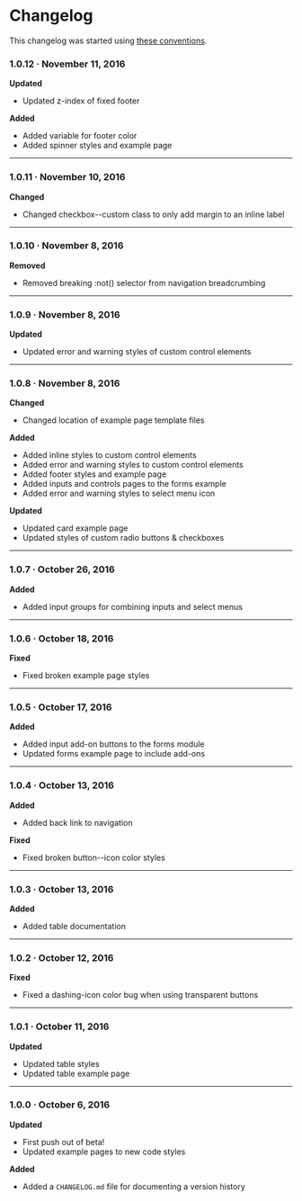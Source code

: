 # Changelog

This changelog was started using [these conventions](http://keepachangelog.com/).

### 1.0.12 · November 11, 2016
**Updated**
* Updated z-index of fixed footer

**Added**
* Added variable for footer color
* Added spinner styles and example page

*****

### 1.0.11 · November 10, 2016
**Changed**
* Changed checkbox--custom class to only add margin to an inline label

*****

### 1.0.10 · November 8, 2016
**Removed**
* Removed breaking :not() selector from navigation breadcrumbing

*****

### 1.0.9 · November 8, 2016
**Updated**
* Updated error and warning styles of custom control elements

*****

### 1.0.8 · November 8, 2016
**Changed**
* Changed location of example page template files

**Added**
* Added inline styles to custom control elements
* Added error and warning styles to custom control elements
* Added footer styles and example page
* Added inputs and controls pages to the forms example
* Added error and warning styles to select menu icon

**Updated**
* Updated card example page
* Updated styles of custom radio buttons & checkboxes

*****

### 1.0.7 · October 26, 2016
**Added**
* Added input groups for combining inputs and select menus

*****

### 1.0.6 · October 18, 2016
**Fixed**
* Fixed broken example page styles

*****

### 1.0.5 · October 17, 2016
**Added**
* Added input add-on buttons to the forms module
* Updated forms example page to include add-ons

*****

### 1.0.4 · October 13, 2016
**Added**
* Added back link to navigation  

**Fixed**
* Fixed broken button--icon color styles

*****

### 1.0.3 · October 13, 2016
**Added**
* Added table documentation

*****

### 1.0.2 · October 12, 2016
**Fixed**
* Fixed a dashing-icon color bug when using transparent buttons

*****

### 1.0.1 · October 11, 2016
**Updated**
* Updated table styles
* Updated table example page

*****

### 1.0.0 · October 6, 2016
**Updated**
* First push out of beta!
* Updated example pages to new code styles

**Added**
* Added a `CHANGELOG.md` file for documenting a version history
